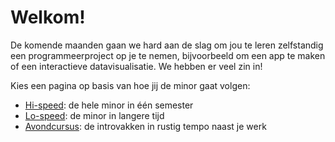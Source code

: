 # Welkom!

De komende maanden gaan we hard aan de slag om jou te leren zelfstandig een programmeerproject op je te nemen, bijvoorbeeld om een app te maken of een interactieve datavisualisatie. We hebben er veel zin in!

Kies een pagina op basis van hoe jij de minor gaat volgen:

- [Hi-speed](hispeed): de hele minor in &eacute;&eacute;n semester
- [Lo-speed](lospeed): de minor in langere tijd
- [Avondcursus](avond): de introvakken in rustig tempo naast je werk

